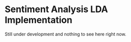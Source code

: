 # Sentiment Analysis LDA Implementation

Still under development and nothing to see here right now.
